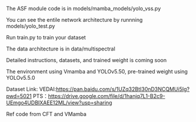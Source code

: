 
The ASF module code is in models/mamba_models/yolo_vss.py

You can see the entile network architecture by runnning models/yolo_test.py

Run train.py to train your dataset

The data architecture is in data/multispectral

Detailed instructions, datasets, and trained weight is coming soon

The environment using Vmamba and YOLOv5.50, pre-trained weight using YOLOv5.5.0

Dataset Link:
VEDAI:https://pan.baidu.com/s/1UZq32BtI30nD3NCQMUi5Ig?pwd=5021
PTS：https://drive.google.com/file/d/1hanjq7L1-B2c9-UEmgo4UDBIXAEE12ML/view?usp=sharing

Ref code from CFT and VMamba
